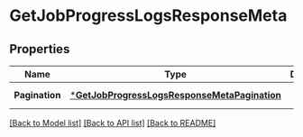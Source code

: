 # GetJobProgressLogsResponseMeta

## Properties
Name | Type | Description | Notes
------------ | ------------- | ------------- | -------------
**Pagination** | [***GetJobProgressLogsResponseMetaPagination**](getJobProgressLogsResponse_meta_pagination.md) |  | [default to null]

[[Back to Model list]](../README.md#documentation-for-models) [[Back to API list]](../README.md#documentation-for-api-endpoints) [[Back to README]](../README.md)

